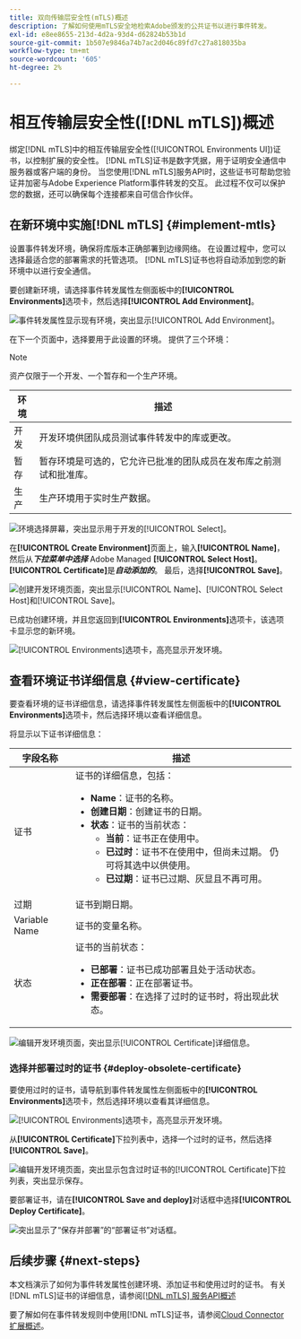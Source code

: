 ```yaml
---
title: 双向传输层安全性(mTLS)概述
description: 了解如何使用mTLS安全地检索Adobe颁发的公共证书以进行事件转发。
exl-id: e8ee8655-213d-4d2a-93d4-d62824b53b1d
source-git-commit: 1b507e9846a74b7ac2d046c89fd7c27a818035ba
workflow-type: tm+mt
source-wordcount: '605'
ht-degree: 2%

---
```


# 相互传输层安全性([!DNL mTLS])概述

绑定[!DNL mTLS]中的相互传输层安全性([!UICONTROL Environments UI])证书，以控制扩展的安全性。 [!DNL mTLS]证书是数字凭据，用于证明安全通信中服务器或客户端的身份。 当您使用[!DNL mTLS]服务API时，这些证书可帮助您验证并加密与Adobe Experience Platform事件转发的交互。 此过程不仅可以保护您的数据，还可以确保每个连接都来自可信合作伙伴。

## 在新环境中实施[!DNL mTLS] {#implement-mtls}

设置事件转发环境，确保将库版本正确部署到边缘网络。 在设置过程中，您可以选择最适合您的部署需求的托管选项。 [!DNL mTLS]证书也将自动添加到您的新环境中以进行安全通信。

要创建新环境，请选择事件转发属性左侧面板中的&#x200B;**[!UICONTROL Environments]**&#x200B;选项卡，然后选择&#x200B;**[!UICONTROL Add Environment]**。

![事件转发属性显示现有环境，突出显示[!UICONTROL Add Environment]。](../../../images/extensions/server/cloud-connector/add-environment.png)

在下一个页面中，选择要用于此设置的环境。 提供了三个环境：

>[!NOTE]
>
>资产仅限于一个开发、一个暂存和一个生产环境。

| 环境 | 描述 |
| --- | --- |
| 开发 | 开发环境供团队成员测试事件转发中的库或更改。 |
| 暂存 | 暂存环境是可选的，它允许已批准的团队成员在发布库之前测试和批准库。 |
| 生产 | 生产环境用于实时生产数据。 |

![环境选择屏幕，突出显示用于开发的[!UICONTROL Select]。](../../../images/extensions/server/cloud-connector/select-environment.png)

在&#x200B;**[!UICONTROL Create Environment]**&#x200B;页面上，输入&#x200B;**[!UICONTROL Name]**，然后从&#x200B;***下拉菜单中选择*** Adobe Managed **[!UICONTROL Select Host]**。 **[!UICONTROL Certificate]**&#x200B;是&#x200B;***自动添加的***。 最后，选择&#x200B;**[!UICONTROL Save]**。

![创建开发环境页面，突出显示[!UICONTROL Name]、[!UICONTROL Select Host]和[!UICONTROL Save]。](../../../images/extensions/server/cloud-connector/create-environment.png)

已成功创建环境，并且您返回到&#x200B;**[!UICONTROL Environments]**&#x200B;选项卡，该选项卡显示您的新环境。

![[!UICONTROL Environments]选项卡，高亮显示开发环境。](../../../images/extensions/server/cloud-connector/new-environment-created.png)

## 查看环境证书详细信息 {#view-certificate}

要查看环境的证书详细信息，请选择事件转发属性左侧面板中的&#x200B;**[!UICONTROL Environments]**&#x200B;选项卡，然后选择环境以查看详细信息。

将显示以下证书详细信息：

| 字段名称 | 描述 |
| --- | --- |
| 证书 | 证书的详细信息，包括：<ul><li>**Name**：证书的名称。</li><li>**创建日期**：创建证书的日期。</li><li>**状态**：证书的当前状态：<ul><li>**当前**：证书正在使用中。</li><li>**已过时**：证书不在使用中，但尚未过期。 仍可将其选中以供使用。</li><li>**已过期**：证书已过期、灰显且不再可用。</li></ul></ul> |
| 过期 | 证书到期日期。 |
| Variable Name | 证书的变量名称。 |
| 状态 | 证书的当前状态：<ul><li>**已部署**：证书已成功部署且处于活动状态。</li><li>**正在部署**：正在部署证书。</li><li>**需要部署**：在选择了过时的证书时，将出现此状态。</li></ul> |

![编辑开发环境页面，突出显示[!UICONTROL Certificate]详细信息。](../../../images/extensions/server/cloud-connector/certificate-details.png)

### 选择并部署过时的证书 {#deploy-obsolete-certificate}

要使用过时的证书，请导航到事件转发属性左侧面板中的&#x200B;**[!UICONTROL Environments]**&#x200B;选项卡，然后选择环境以查看其详细信息。

![[!UICONTROL Environments]选项卡，高亮显示开发环境。](../../../images/extensions/server/cloud-connector/new-environment-created.png)

从&#x200B;**[!UICONTROL Certificate]**&#x200B;下拉列表中，选择一个过时的证书，然后选择&#x200B;**[!UICONTROL Save]**。

![编辑开发环境页面，突出显示包含过时证书的[!UICONTROL Certificate]下拉列表，突出显示保存。](../../../images/extensions/server/cloud-connector/obsolete-certificate.png)

要部署证书，请在&#x200B;**[!UICONTROL Save and deploy]**&#x200B;对话框中选择&#x200B;**[!UICONTROL Deploy Certificate]**。

![突出显示了“保存并部署”的“部署证书”对话框。](../../../images/extensions/server/cloud-connector/obsolete-certificate-deploy.png)


## 后续步骤 {#next-steps}

本文档演示了如何为事件转发属性创建环境、添加证书和使用过时的证书。 有关[!DNL mTLS]证书的详细信息，请参阅[[!DNL mTLS] 服务API概述](../../../../data-governance/mtls-api/overview.md)

要了解如何在事件转发规则中使用[!DNL mTLS]证书，请参阅[Cloud Connector扩展概述](../cloud-connector/overview.md#mtls-rules)。
